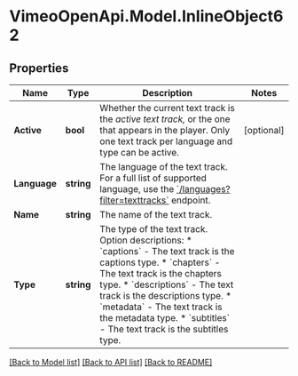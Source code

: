 # VimeoOpenApi.Model.InlineObject62
## Properties

Name | Type | Description | Notes
------------ | ------------- | ------------- | -------------
**Active** | **bool** | Whether the current text track is the *active text track,* or the one that appears in the player. Only one text track per language and type can be active. | [optional] 
**Language** | **string** | The language of the text track. For a full list of supported language, use the [&#x60;/languages?filter&#x3D;texttracks&#x60;](https://developer.vimeo.com/api/reference/videos#get_languages) endpoint. | 
**Name** | **string** | The name of the text track. | 
**Type** | **string** | The type of the text track.  Option descriptions:  * &#x60;captions&#x60; - The text track is the captions type.  * &#x60;chapters&#x60; - The text track is the chapters type.  * &#x60;descriptions&#x60; - The text track is the descriptions type.  * &#x60;metadata&#x60; - The text track is the metadata type.  * &#x60;subtitles&#x60; - The text track is the subtitles type.  | 

[[Back to Model list]](../README.md#documentation-for-models) [[Back to API list]](../README.md#documentation-for-api-endpoints) [[Back to README]](../README.md)

